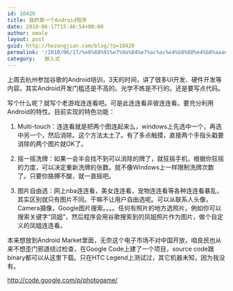 ```yaml
---
id: 10420
title: 我的第一个Android程序
date: 2010-06-17T15:46:54+00:00
author: omale
layout: post
guid: http://hezongjian.com/blog/?p=10420
permalink: '/2010/06/17/%e6%88%91%e7%9a%84%e7%ac%ac%e4%b8%80%e4%b8%aaandroid%e7%a8%8b%e5%ba%8f/'
category:   嵌入式  
---
```

上周去杭州参加谷歌的Android培训，3天的时间，讲了很多UI开发、硬件开发等内容。其实Android开发门槛还是不高的。光学不练是不行的。还是要写点代码。

写个什么呢？就写个老游戏连连看吧。可是此连连看非彼连连看。要充分利用Android的特性。目前实现的特色功能：

1. Multi-touch：连连看就是把两个图连起来么，windows上先选中一个，再选中另一个，然后消除。这个方法太土了。有了多点触摸，直接两个手指头戳要消除的两个图片就OK了。

2. 摇一摇洗牌：如果一会半会找不到可以消除的牌了，就狂摇手机，根据你狂摇的力度，可以决定重新洗牌的张数。就不像Windows上一样限制洗牌次数了。只要你胳膊不酸，就一直摇吧。

3. 图片自由选：网上nba连连看，美女连连看，宠物连连看等各种连连看暴乱，其实区别就只有图片不同。干嘛不让用户自由选呢。可以从联系人头像，Camera摄像，Google图片搜索。。。。任何有照片的地方选照片。例如你可以搜索关键字&ldquo;凤姐&rdquo;，然后程序会用谷歌搜索到的凤姐照片作为图片，做个自定义的凤姐连连看。

本来想放到Android Market里面，无奈这个电子市场不对中国开放，咱良民也从来不想歪门邪道绕过检查，在Google Code上建了一个项目，source code跟binary都可以从这里下载。只在HTC Legend上测试过，其它机器未知，因为我没有。

http://code.google.com/p/photogame/
	  
&nbsp;